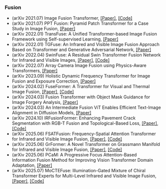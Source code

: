 ### Fusion
- (arXiv 2021.07) Image Fusion Transformer, [[Paper]](https://arxiv.org/pdf/2107.09011.pdf), [[Code]](https://github.com/Vibashan/Image-FusionTransformer)
- (arXiv 2021.07) PPT Fusion: Pyramid Patch Transformer for a Case Study in Image Fusion, [[Paper]](https://arxiv.org/pdf/2107.13967.pdf)
- (arXiv 2022.01) TransFuse: A Unified Transformer-based Image Fusion Framework using Self-supervised Learning, [[Paper]](https://arxiv.org/pdf/2201.07451.pdf)
- (arXiv 2022.01) TGFuse: An Infrared and Visible Image Fusion Approach Based on Transformer and Generative Adversarial Network, [[Paper]](https://arxiv.org/pdf/2201.10147.pdf)
- (arXiv 2022.04) SwinFuse: A Residual Swin Transformer Fusion Network for Infrared and Visible Images, [[Paper]](https://arxiv.org/pdf/2201.10147.pdf), [[Code]](https://github.com/Zhishe-Wang/SwinFuse)
- (arXiv 2022.07) Array Camera Image Fusion using Physics-Aware Transformers, [[Paper]](https://arxiv.org/pdf/2207.02250.pdf)
- (arXiv 2023.09) Holistic Dynamic Frequency Transformer for Image Fusion and Exposure Correction, [[Paper]](https://arxiv.org/pdf/2309.01183.pdf)
- (arXiv 2024.02) FuseFormer: A Transformer for Visual and Thermal Image Fusion, [[Paper]](https://arxiv.org/pdf/2402.00971.pdf), [[Code]](https://github.com/aytekXR/FuseFormer-Infrared-Fusion)
- (arXiv 2024.03) Fusion Transformer with Object Mask Guidance for Image Forgery Analysis, [[Paper]](https://arxiv.org/pdf/2403.12229.pdf)
- (arXiv 2024.03) An Intermediate Fusion ViT Enables Efficient Text-Image Alignment in Diffusion Models, [[Paper]](https://arxiv.org/pdf/2403.16530.pdf)
- (arXiv 2024.10) IRFusionFormer: Enhancing Pavement Crack Segmentation with RGB-T Fusion and Topological-Based Loss, [[Paper]](https://arxiv.org/pdf/2409.20474.pdf), [[Code]](https://github.com/sheauhuu/IRFusionFormer)
- (arXiv 2025.06) FSATFusion: Frequency-Spatial Attention Transformer for Infrared and Visible Image Fusion, [[Paper]](https://arxiv.org/pdf/2506.10366.pdf), [[Code]](https://github.com/Lmmh058/FSATFusion)
- (arXiv 2025.06) GrFormer: A Novel Transformer on Grassmann Manifold for Infrared and Visible Image Fusion, [[Paper]](https://arxiv.org/pdf/2506.14384.pdf), [[Code]](https://github.com/Shaoyun2023)
- (arXiv 2025.06) PCaM: A Progressive Focus Attention-Based Information Fusion Method for Improving Vision Transformer Domain Adaptation, [[Paper]](https://arxiv.org/pdf/2506.17232.pdf)
- (arXiv 2025.07) MoCTEFuse: Illumination-Gated Mixture of Chiral Transformer Experts for Multi-Level Infrared and Visible Image Fusion, [[Paper]](https://arxiv.org/pdf/2507.20180.pdf), [[Code]](https://github.com/Bitlijinfu/MoCTEFuse)
